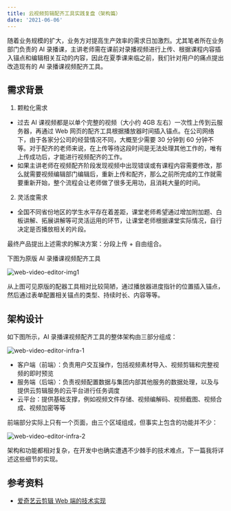 ```yaml
---
title: 云视频剪辑配齐工具实践复盘（架构篇）
date: '2021-06-06'
---
```


随着业务规模的扩大，业务方对提高生产效率的需求日加激烈。尤其笔者所在业务部门负责的 AI 录播课，主讲老师需在课前对录播视频进行上传、根据课程内容插入锚点和编辑相关互动的内容，因此在夏季课来临之前，我们针对用户的痛点提出改造现有的 AI 录播课视频配齐工具。

## 需求背景

1. 颗粒化需求

- 过去 AI 课视频都是以单个完整的视频（大小约 4GB 左右）一次性上传到云服务器，再通过 Web 网页的配齐工具根据播放器时间插入锚点。在公司网络下，由于各家分公司的经营情况不同，大概至少需要 30 分钟到 60 分钟不等。对于配齐的老师来说，在上传等待这段时间是无法处理其他工作的，唯有上传成功后，才能进行视频配齐的工作。
- 如果主讲老师在视频配齐阶段发现视频中出现错误或有课程内容需要修改，那么就需要视频编辑部门编辑后，重新上传和配齐，那么之前所完成的工作就需要重新开始，整个流程会让老师做了很多无用功，且消耗大量的时间。

2. 灵活度需求

- 全国不同省份地区的学生水平存在着差距，课堂老师希望通过增加附加题、白板讲解、拓展讲解等可灵活运用的环节，让课堂老师根据课堂实际情况，自行决定是否播放相关的片段。

最终产品提出上述需求的解决方案：分段上传 + 自由组合。

<!-- more -->

下图为原版 AI 录播课视频配齐工具

![web-video-editor-img1](http://img.mrsingsing.com/web-video-editor-img1.png)

从上图可见原版的配器工具相对比较简陋，通过播放器进度指针的位置插入锚点，然后通过表单配置相关锚点的类型、持续时长、内容等等。

## 架构设计

如下图所示，AI 录播课视频配齐工具的整体架构由三部分组成：

![web-video-editor-infra-1](http://img.mrsingsing.com/web-video-editor-infra-img1.png)

- 客户端（前端）：负责用户交互操作，包括视频素材导入、视频剪辑和完整视频的即时预览
- 服务端（后端）：负责视频配置数据与集团内部其他服务的数据处理，以及与提供云剪辑服务的云平台进行任务调度
- 云平台：提供基础支撑，例如视频文件存储、视频编解码、视频截图、视频合成、视频加密等等

前端部分实际上只有一个页面，由三个区域组成，但事实上包含的功能并不少：

![web-video-editor-infra-2](http://img.mrsingsing.com/web-video-editor-infra-img2.png)

架构和功能都相对复杂，在开发中也确实遭遇不少棘手的技术难点，下一篇我将详述这些细节的实现。

## 参考资料

- [爱奇艺云剪辑 Web 端的技术实现](https://www.infoq.cn/article/M2JR9t57w75MvItd7FF3)
